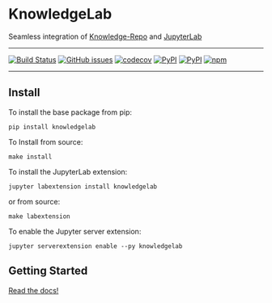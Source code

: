 # KnowledgeLab
Seamless integration of [Knowledge-Repo](https://github.com/airbnb/knowledge-repo) and [JupyterLab](https://github.com/jupyterlab/jupyterlab)


---
[![Build Status](https://github.com/timkpaine/knowledgelab/workflows/Build%20Status/badge.svg)](https://github.com/timkpaine/knowledgelab/actions/)
[![GitHub issues](https://img.shields.io/github/issues/timkpaine/knowledgelab.svg)]()
[![codecov](https://codecov.io/gh/timkpaine/knowledgelab/branch/master/graph/badge.svg)](https://codecov.io/gh/timkpaine/knowledgelab)
[![PyPI](https://img.shields.io/pypi/l/knowledgelab.svg)](https://pypi.python.org/pypi/knowledgelab)
[![PyPI](https://img.shields.io/pypi/v/knowledgelab.svg)](https://pypi.python.org/pypi/knowledgelab)
[![npm](https://img.shields.io/npm/v/knowledgelab.svg)](https://www.npmjs.com/package/knowledgelab)

---


## Install
To install the base package from pip:

`pip install knowledgelab`

To Install from source:

`make install`


To install the JupyterLab extension:

`jupyter labextension install knowledgelab`

or from source:

`make labextension`

To enable the Jupyter server extension:

`jupyter serverextension enable --py knowledgelab`

## Getting Started
[Read the docs!](http://knowledgelab.readthedocs.io/en/latest/index.html)
